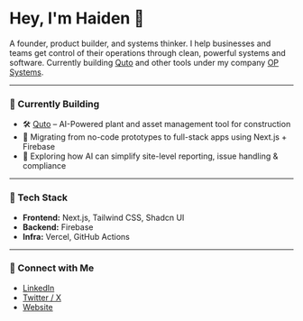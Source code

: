 # Hey, I'm Haiden 🤙

A founder, product builder, and systems thinker.
I help businesses and teams get control of their operations through clean, powerful systems and software.
Currently building [Quto](https://quto.app/) and other tools under my company [OP Systems](https://op.systems).

---

### 🚧 Currently Building

- 🛠 [Quto](https://quto.app/) – AI-Powered plant and asset management tool for construction
- 🔁 Migrating from no-code prototypes to full-stack apps using Next.js + Firebase
- 🧠 Exploring how AI can simplify site-level reporting, issue handling & compliance

---

### 🧰 Tech Stack

- **Frontend:** Next.js, Tailwind CSS, Shadcn UI
- **Backend:** Firebase
- **Infra:** Vercel, GitHub Actions

---

### 🔗 Connect with Me

- [LinkedIn](https://linkedin.com/in/haidenbaker)
- [Twitter / X](https://x.com/haidenbaker)
- [Website](https://op.systems)
